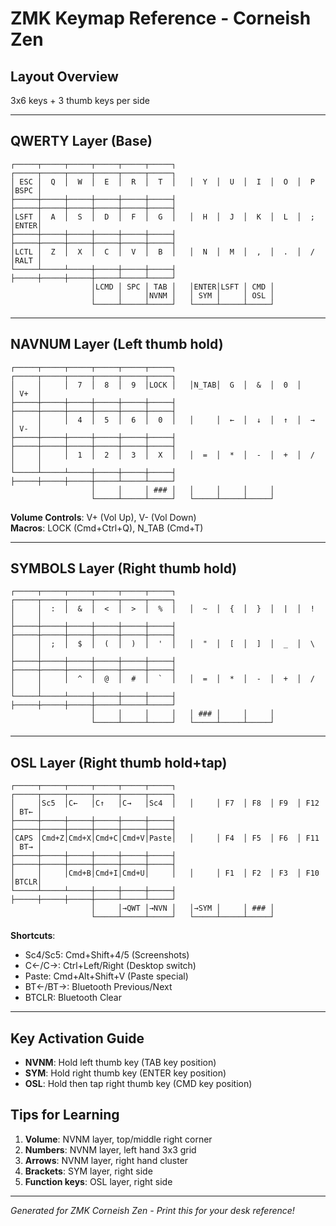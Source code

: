 # ZMK Keymap Reference - Corneish Zen

## Layout Overview
3x6 keys + 3 thumb keys per side

---

## QWERTY Layer (Base)
```
┌─────┬─────┬─────┬─────┬─────┬─────┐   ┌─────┬─────┬─────┬─────┬─────┬─────┐
│ ESC │  Q  │  W  │  E  │  R  │  T  │   │  Y  │  U  │  I  │  O  │  P  │BSPC │
├─────┼─────┼─────┼─────┼─────┼─────┤   ├─────┼─────┼─────┼─────┼─────┼─────┤
│LSFT │  A  │  S  │  D  │  F  │  G  │   │  H  │  J  │  K  │  L  │  ;  │ENTER│
├─────┼─────┼─────┼─────┼─────┼─────┤   ├─────┼─────┼─────┼─────┼─────┼─────┤
│LCTL │  Z  │  X  │  C  │  V  │  B  │   │  N  │  M  │  ,  │  .  │  /  │RALT │
└─────┴─────┴─────┼─────┼─────┼─────┤   ├─────┼─────┼─────┼─────┴─────┴─────┘
                  │LCMD │ SPC │ TAB │   │ENTER│LSFT │ CMD │
                  │     │     │NVNM │   │ SYM │     │ OSL │
                  └─────┴─────┴─────┘   └─────┴─────┴─────┘
```

---

## NAVNUM Layer (Left thumb hold)
```
┌─────┬─────┬─────┬─────┬─────┬─────┐   ┌─────┬─────┬─────┬─────┬─────┬─────┐
│     │     │  7  │  8  │  9  │LOCK │   │N_TAB│  G  │  &  │  0  │     │ V+  │
├─────┼─────┼─────┼─────┼─────┼─────┤   ├─────┼─────┼─────┼─────┼─────┼─────┤
│     │     │  4  │  5  │  6  │  0  │   │     │  ←  │  ↓  │  ↑  │  →  │ V-  │
├─────┼─────┼─────┼─────┼─────┼─────┤   ├─────┼─────┼─────┼─────┼─────┼─────┤
│     │     │  1  │  2  │  3  │  X  │   │  =  │  *  │  -  │  +  │  /  │     │
└─────┴─────┴─────┼─────┼─────┼─────┤   ├─────┼─────┼─────┼─────┴─────┴─────┘
                  │     │     │ ### │   │     │     │     │
                  └─────┴─────┴─────┘   └─────┴─────┴─────┘
```

**Volume Controls**: V+ (Vol Up), V- (Vol Down)  
**Macros**: LOCK (Cmd+Ctrl+Q), N_TAB (Cmd+T)

---

## SYMBOLS Layer (Right thumb hold)
```
┌─────┬─────┬─────┬─────┬─────┬─────┐   ┌─────┬─────┬─────┬─────┬─────┬─────┐
│     │  :  │  &  │  <  │  >  │  %  │   │  ~  │  {  │  }  │  |  │  !  │     │
├─────┼─────┼─────┼─────┼─────┼─────┤   ├─────┼─────┼─────┼─────┼─────┼─────┤
│     │  ;  │  $  │  (  │  )  │  '  │   │  "  │  [  │  ]  │  _  │  \  │     │
├─────┼─────┼─────┼─────┼─────┼─────┤   ├─────┼─────┼─────┼─────┼─────┼─────┤
│     │     │  ^  │  @  │  #  │  `  │   │  =  │  *  │  -  │  +  │  /  │     │
└─────┴─────┴─────┼─────┼─────┼─────┤   ├─────┼─────┼─────┼─────┴─────┴─────┘
                  │     │     │     │   │ ### │     │     │
                  └─────┴─────┴─────┘   └─────┴─────┴─────┘
```

---

## OSL Layer (Right thumb hold+tap)
```
┌─────┬─────┬─────┬─────┬─────┬─────┐   ┌─────┬─────┬─────┬─────┬─────┬─────┐
│     │Sc5  │C←   │C↑   │C→   │Sc4  │   │     │ F7  │ F8  │ F9  │ F12 │ BT← │
├─────┼─────┼─────┼─────┼─────┼─────┤   ├─────┼─────┼─────┼─────┼─────┼─────┤
│CAPS │Cmd+Z│Cmd+X│Cmd+C│Cmd+V│Paste│   │     │ F4  │ F5  │ F6  │ F11 │ BT→ │
├─────┼─────┼─────┼─────┼─────┼─────┤   ├─────┼─────┼─────┼─────┼─────┼─────┤
│     │     │Cmd+B│Cmd+I│Cmd+U│     │   │     │ F1  │ F2  │ F3  │ F10 │BTCLR│
└─────┴─────┴─────┼─────┼─────┼─────┤   ├─────┼─────┼─────┼─────┴─────┴─────┘
                  │     │→QWT │→NVN │   │→SYM │     │ ### │
                  └─────┴─────┴─────┘   └─────┴─────┴─────┘
```

**Shortcuts**:
- Sc4/Sc5: Cmd+Shift+4/5 (Screenshots)
- C←/C→: Ctrl+Left/Right (Desktop switch)
- Paste: Cmd+Alt+Shift+V (Paste special)
- BT←/BT→: Bluetooth Previous/Next
- BTCLR: Bluetooth Clear

---

## Key Activation Guide

- **NVNM**: Hold left thumb key (TAB key position)
- **SYM**: Hold right thumb key (ENTER key position)  
- **OSL**: Hold then tap right thumb key (CMD key position)

## Tips for Learning

1. **Volume**: NVNM layer, top/middle right corner
2. **Numbers**: NVNM layer, left hand 3x3 grid
3. **Arrows**: NVNM layer, right hand cluster
4. **Brackets**: SYM layer, right side
5. **Function keys**: OSL layer, right side

---

*Generated for ZMK Corneish Zen - Print this for your desk reference!*